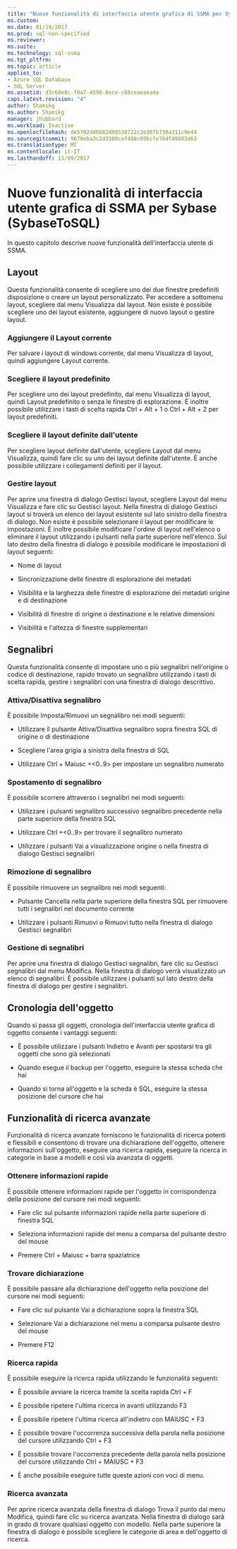 ```yaml
---
title: "Nuove funzionalità di interfaccia utente grafica di SSMA per Sybase (SybaseToSQL) | Documenti Microsoft"
ms.custom: 
ms.date: 01/19/2017
ms.prod: sql-non-specified
ms.reviewer: 
ms.suite: 
ms.technology: sql-ssma
ms.tgt_pltfrm: 
ms.topic: article
applies_to:
- Azure SQL Database
- SQL Server
ms.assetid: d3c60e8c-f0a7-4590-8ece-c68ceaeaea4a
caps.latest.revision: "4"
author: Shamikg
ms.author: Shamikg
manager: jhubbard
ms.workload: Inactive
ms.openlocfilehash: de5702dd6682d08538722c2e36fb730a311c9e44
ms.sourcegitcommit: 9678eba3c2d3100cef408c69bcfe76df49803d63
ms.translationtype: MT
ms.contentlocale: it-IT
ms.lasthandoff: 11/09/2017
---
```

# <a name="new-gui-features-in-ssma-for-sybase-sybasetosql"></a>Nuove funzionalità di interfaccia utente grafica di SSMA per Sybase (SybaseToSQL)
In questo capitolo descrive nuove funzionalità dell'interfaccia utente di SSMA.  
  
## <a name="layouts"></a>Layout  
Questa funzionalità consente di scegliere uno dei due finestre predefiniti disposizione o creare un layout personalizzato. Per accedere a sottomenu layout, scegliere dal menu Visualizza dal layout. Non esiste è possibile scegliere uno dei layout esistente, aggiungere di nuovo layout o gestire layout.  
  
### <a name="add-current-layout"></a>Aggiungere il Layout corrente  
Per salvare i layout di windows corrente, dal menu Visualizza di layout, quindi aggiungere Layout corrente.  
  
### <a name="choose-predefined-layout"></a>Scegliere il layout predefinito  
Per scegliere uno dei layout predefinito, dal menu Visualizza di layout, quindi Layout predefinito o senza le finestre di esplorazione. È inoltre possibile utilizzare i tasti di scelta rapida Ctrl + Alt + 1 o Ctrl + Alt + 2 per layout predefiniti.  
  
### <a name="choose-user-defined-layout"></a>Scegliere il layout definite dall'utente  
Per scegliere layout definite dall'utente, scegliere Layout dal menu Visualizza, quindi fare clic su uno dei layout definite dall'utente. È anche possibile utilizzare i collegamenti definiti per il layout.  
  
### <a name="manage-layouts"></a>Gestire layout  
Per aprire una finestra di dialogo Gestisci layout, scegliere Layout dal menu Visualizza e fare clic su Gestisci layout. Nella finestra di dialogo Gestisci layout si troverà un elenco dei layout esistente sul lato sinistro della finestra di dialogo. Non esiste è possibile selezionare il layout per modificare le impostazioni. È inoltre possibile modificare l'ordine di layout nell'elenco o eliminare il layout utilizzando i pulsanti nella parte superiore nell'elenco. Sul lato destro della finestra di dialogo è possibile modificare le impostazioni di layout seguenti:  
  
-   Nome di layout  
  
-   Sincronizzazione delle finestre di esplorazione dei metadati  
  
-   Visibilità e la larghezza delle finestre di esplorazione dei metadati origine e di destinazione  
  
-   Visibilità di finestre di origine o destinazione e le relative dimensioni  
  
-   Visibilità e l'altezza di finestre supplementari  
  
## <a name="bookmarks"></a>Segnalibri  
Questa funzionalità consente di impostare uno o più segnalibri nell'origine o codice di destinazione, rapido trovato un segnalibro utilizzando i tasti di scelta rapida, gestire i segnalibri con una finestra di dialogo descrittivo.  
  
### <a name="toggle-bookmark"></a>Attiva/Disattiva segnalibro  
È possibile Imposta/Rimuovi un segnalibro nei modi seguenti:  
  
-   Utilizzare il pulsante Attiva/Disattiva segnalibro sopra finestra SQL di origine o di destinazione  
  
-   Scegliere l'area grigia a sinistra della finestra di SQL  
  
-   Utilizzare Ctrl + Maiusc +&lt;0..9&gt; per impostare un segnalibro numerato  
  
### <a name="bookmark-navigation"></a>Spostamento di segnalibro  
È possibile scorrere attraverso i segnalibri nei modi seguenti:  
  
-   Utilizzare i pulsanti segnalibro successivo segnalibro precedente nella parte superiore della finestra SQL  
  
-   Utilizzare Ctrl +&lt;0..9&gt; per trovare il segnalibro numerato  
  
-   Utilizzare i pulsanti Vai a visualizzazione origine o nella finestra di dialogo Gestisci segnalibri  
  
### <a name="removing-bookmark"></a>Rimozione di segnalibro  
È possibile rimuovere un segnalibro nei modi seguenti:  
  
-   Pulsante Cancella nella parte superiore della finestra SQL per rimuovere tutti i segnalibri nel documento corrente  
  
-   Utilizzare i pulsanti Rimuovi o Rimuovi tutto nella finestra di dialogo Gestisci segnalibri  
  
### <a name="manage-bookmarks"></a>Gestione di segnalibri  
Per aprire una finestra di dialogo Gestisci segnalibri, fare clic su Gestisci segnalibri dal menu Modifica. Nella finestra di dialogo verrà visualizzato un elenco di segnalibri. È possibile utilizzare i pulsanti sul lato destro della finestra di dialogo per gestire i segnalibri.  
  
## <a name="object-history"></a>Cronologia dell'oggetto  
Quando si passa gli oggetti, cronologia dell'interfaccia utente grafica di oggetto consente i vantaggi seguenti:  
  
-   È possibile utilizzare i pulsanti Indietro e Avanti per spostarsi tra gli oggetti che sono già selezionati  
  
-   Quando esegue il backup per l'oggetto, eseguire la stessa scheda che hai  
  
-   Quando si torna all'oggetto e la scheda è SQL, eseguire la stessa posizione del cursore che hai  
  
## <a name="advanced-search-capabilities"></a>Funzionalità di ricerca avanzate  
Funzionalità di ricerca avanzate forniscono le funzionalità di ricerca potenti e flessibili e consentono di trovare una dichiarazione dell'oggetto, ottenere informazioni sull'oggetto, eseguire una ricerca rapida, eseguire la ricerca in categorie in base a modelli e così via avanzata di oggetti.  
  
### <a name="get-quick-information"></a>Ottenere informazioni rapide  
È possibile ottenere informazioni rapide per l'oggetto in corrispondenza della posizione del cursore nei modi seguenti:  
  
-   Fare clic sul pulsante informazioni rapide nella parte superiore di finestra SQL  
  
-   Seleziona informazioni rapide del menu a comparsa del pulsante destro del mouse  
  
-   Premere Ctrl + Maiusc + barra spaziatrice  
  
### <a name="find-declaration"></a>Trovare dichiarazione  
È possibile passare alla dichiarazione dell'oggetto nella posizione del cursore nei modi seguenti:  
  
-   Fare clic sul pulsante Vai a dichiarazione sopra la finestra SQL  
  
-   Selezionare Vai a dichiarazione nel menu a comparsa pulsante destro del mouse  
  
-   Premere F12  
  
### <a name="quick-search"></a>Ricerca rapida  
È possibile eseguire la ricerca rapida utilizzando le funzionalità seguenti:  
  
-   È possibile avviare la ricerca tramite la scelta rapida Ctrl + F  
  
-   È possibile ripetere l'ultima ricerca in avanti utilizzando F3  
  
-   È possibile ripetere l'ultima ricerca all'indietro con MAIUSC + F3  
  
-   È possibile trovare l'occorrenza successiva della parola nella posizione del cursore utilizzando Ctrl + F3  
  
-   È possibile trovare l'occorrenza precedente della parola nella posizione del cursore utilizzando Ctrl + MAIUSC + F3  
  
-   È anche possibile eseguire tutte queste azioni con voci di menu.  
  
### <a name="advanced-search"></a>Ricerca avanzata  
Per aprire ricerca avanzata della finestra di dialogo Trova il punto dal menu Modifica, quindi fare clic su ricerca avanzata. Nella finestra di dialogo sarà in grado di trovare qualsiasi oggetto con modello. Nella parte superiore la finestra di dialogo è possibile scegliere le categorie di area e dell'oggetto di ricerca.  
  
